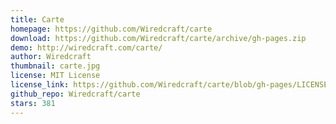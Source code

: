 ```yaml
---
title: Carte
homepage: https://github.com/Wiredcraft/carte
download: https://github.com/Wiredcraft/carte/archive/gh-pages.zip
demo: http://wiredcraft.com/carte/
author: Wiredcraft
thumbnail: carte.jpg
license: MIT License
license_link: https://github.com/Wiredcraft/carte/blob/gh-pages/LICENSE.md
github_repo: Wiredcraft/carte
stars: 381
---
```

